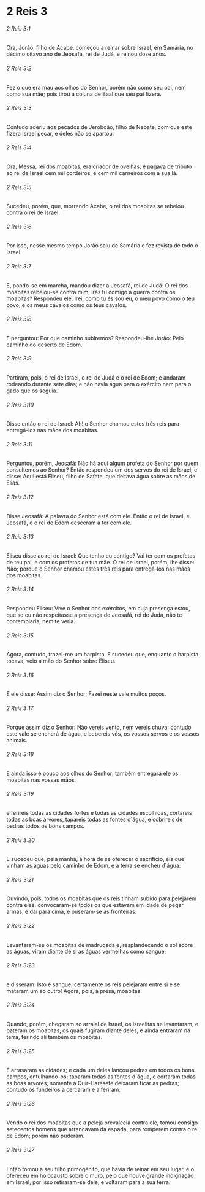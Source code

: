 # 2 Reis 3

###### 2 Reis 3:1

Ora, Jorão, filho de Acabe, começou a reinar sobre Israel, em Samária, no décimo oitavo ano de Jeosafá, rei de Judá, e reinou doze anos.

###### 2 Reis 3:2

Fez o que era mau aos olhos do Senhor, porém não como seu pai, nem como sua mãe; pois tirou a coluna de Baal que seu pai fizera.

###### 2 Reis 3:3

Contudo aderiu aos pecados de Jeroboão, filho de Nebate, com que este fizera Israel pecar, e deles não se apartou.

###### 2 Reis 3:4

Ora, Messa, rei dos moabitas, era criador de ovelhas, e pagava de tributo ao rei de Israel cem mil cordeiros, e cem mil carneiros com a sua lã.

###### 2 Reis 3:5

Sucedeu, porém, que, morrendo Acabe, o rei dos moabitas se rebelou contra o rei de Israel.

###### 2 Reis 3:6

Por isso, nesse mesmo tempo Jorão saiu de Samária e fez revista de todo o Israel.

###### 2 Reis 3:7

E, pondo-se em marcha, mandou dizer a Jeosafá, rei de Judá: O rei dos moabitas rebelou-se contra mim; irás tu comigo a guerra contra os moabitas? Respondeu ele: Irei; como tu és sou eu, o meu povo como o teu povo, e os meus cavalos como os teus cavalos.

###### 2 Reis 3:8

E perguntou: Por que caminho subiremos? Respondeu-lhe Jorão: Pelo caminho do deserto de Edom.

###### 2 Reis 3:9

Partiram, pois, o rei de Israel, o rei de Judá e o rei de Edom; e andaram rodeando durante sete dias; e não havia água para o exército nem para o gado que os seguia.

###### 2 Reis 3:10

Disse então o rei de Israel: Ah! o Senhor chamou estes três reis para entregá-los nas mãos dos moabitas.

###### 2 Reis 3:11

Perguntou, porém, Jeosafá: Não há aqui algum profeta do Senhor por quem consultemos ao Senhor? Então respondeu um dos servos do rei de Israel, e disse: Aqui está Eliseu, filho de Safate, que deitava água sobre as mãos de Elias.

###### 2 Reis 3:12

Disse Jeosafá: A palavra do Senhor está com ele. Então o rei de Israel, e Jeosafá, e o rei de Edom desceram a ter com ele.

###### 2 Reis 3:13

Eliseu disse ao rei de Israel: Que tenho eu contigo? Vai ter com os profetas de teu pai, e com os profetas de tua mãe. O rei de Israel, porém, lhe disse: Não; porque o Senhor chamou estes três reis para entregá-los nas mãos dos moabitas.

###### 2 Reis 3:14

Respondeu Eliseu: Vive o Senhor dos exércitos, em cuja presença estou, que se eu não respeitasse a presença de Jeosafá, rei de Judá, não te contemplaria, nem te veria.

###### 2 Reis 3:15

Agora, contudo, trazei-me um harpista. E sucedeu que, enquanto o harpista tocava, veio a mão do Senhor sobre Eliseu.

###### 2 Reis 3:16

E ele disse: Assim diz o Senhor: Fazei neste vale muitos poços.

###### 2 Reis 3:17

Porque assim diz o Senhor: Não vereis vento, nem vereis chuva; contudo este vale se encherá de água, e bebereis vós, os vossos servos e os vossos animais.

###### 2 Reis 3:18

E ainda isso é pouco aos olhos do Senhor; também entregará ele os moabitas nas vossas mãos,

###### 2 Reis 3:19

e ferireis todas as cidades fortes e todas as cidades escolhidas, cortareis todas as boas árvores, tapareis todas as fontes d´água, e cobrireis de pedras todos os bons campos.

###### 2 Reis 3:20

E sucedeu que, pela manhã, à hora de se oferecer o sacrifício, eis que vinham as águas pelo caminho de Edom, e a terra se encheu d´água:

###### 2 Reis 3:21

Ouvindo, pois, todos os moabitas que os reis tinham subido para pelejarem contra eles, convocaram-se todos os que estavam em idade de pegar armas, e daí para cima, e puseram-se às fronteiras.

###### 2 Reis 3:22

Levantaram-se os moabitas de madrugada e, resplandecendo o sol sobre as águas, viram diante de si as águas vermelhas como sangue;

###### 2 Reis 3:23

e disseram: Isto é sangue; certamente os reis pelejaram entre si e se mataram um ao outro! Agora, pois, à presa, moabitas!

###### 2 Reis 3:24

Quando, porém, chegaram ao arraial de Israel, os israelitas se levantaram, e bateram os moabitas, os quais fugiram diante deles; e ainda entraram na terra, ferindo ali também os moabitas.

###### 2 Reis 3:25

E arrasaram as cidades; e cada um deles lançou pedras em todos os bons campos, entulhando-os; taparam todas as fontes d´água, e cortaram todas as boas árvores; somente a Quir-Haresete deixaram ficar as pedras; contudo os fundeiros a cercaram e a feriram.

###### 2 Reis 3:26

Vendo o rei dos moabitas que a peleja prevalecia contra ele, tomou consigo setecentos homens que arrancavam da espada, para romperem contra o rei de Edom; porém não puderam.

###### 2 Reis 3:27

Então tomou a seu filho primogênito, que havia de reinar em seu lugar, e o ofereceu em holocausto sobre o muro, pelo que houve grande indignação em Israel; por isso retiraram-se dele, e voltaram para a sua terra.

